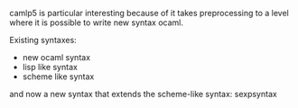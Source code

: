 camlp5 is particular interesting because of it takes preprocessing to a level where it is possible to write new syntax ocaml.

Existing syntaxes:
- new ocaml syntax
- lisp like syntax
- scheme like syntax

and now a new syntax that extends
the scheme-like syntax: sexpsyntax

